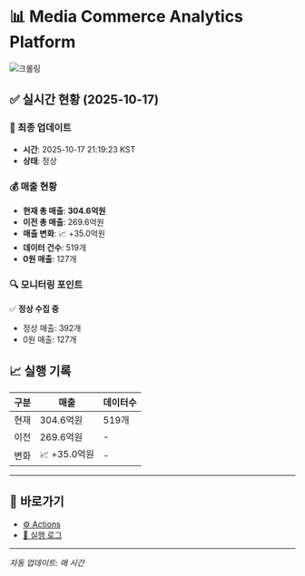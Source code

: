 # 📊 Media Commerce Analytics Platform

![크롤링](https://img.shields.io/badge/크롤링-정상-green)

## ✅ 실시간 현황 (2025-10-17)

### 📍 최종 업데이트
- **시간**: 2025-10-17 21:19:23 KST
- **상태**: 정상

### 💰 매출 현황
- **현재 총 매출**: **304.6억원**
- **이전 총 매출**: 269.6억원
- **매출 변화**: 📈 +35.0억원
- **데이터 건수**: 519개
- **0원 매출**: 127개

### 🔍 모니터링 포인트

✅ **정상 수집 중**
- 정상 매출: 392개
- 0원 매출: 127개


## 📈 실행 기록

| 구분 | 매출 | 데이터수 |
|------|------|----------|
| 현재 | 304.6억원 | 519개 |
| 이전 | 269.6억원 | - |
| 변화 | 📈 +35.0억원 | - |

---

## 🔗 바로가기

- [⚙️ Actions](../../actions)
- [📝 실행 로그](../../actions/workflows/daily_scraping.yml)

---

*자동 업데이트: 매 시간*
